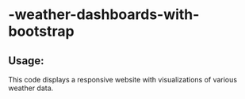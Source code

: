 # -weather-dashboards-with-bootstrap

Usage: 
-----------------
This code displays a responsive website with visualizations of various weather data.
